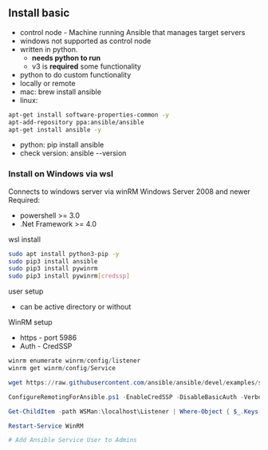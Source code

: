 ## Install basic
- control node - Machine running Ansible that manages target servers
- windows not supported as control node
- written in python. 
  - **needs python to run**
  - v3 is **required** some functionality
- python to do custom functionality
- locally or remote
- mac: brew install ansible
- linux: 
```sh
apt-get install software-properties-common -y
apt-add-repository ppa:ansible/ansible
apt-get install ansible -y
```
- python: pip install ansible
- check version: ansible --version

### Install on Windows via wsl
Connects to windows server via winRM
Windows Server 2008 and newer
Required:
- powershell >= 3.0
- .Net Framework >= 4.0

wsl install
```bash
sudo apt install python3-pip -y
sudo pip3 install ansible
sudo pip3 install pywinrm 
sudo pip3 install pywinrm[credssp]
```

user setup
- can be active directory or without

WinRM setup
- https - port 5986
- Auth - CredSSP
```powershell
winrm enumerate winrm/config/listener
winrm get winrm/config/Service

wget https://raw.githubusercontent.com/ansible/ansible/devel/examples/scripts/ConfigureRemotingForAnsible.ps1 -OutFile ConfigureRemotingForAnsible.ps1

ConfigureRemotingForAnsible.ps1 -EnableCredSSP -DisableBasicAuth -Verbose

Get-ChildItem -path WSMan:\localhost\Listener | Where-Object { $_.Keys -eq "Transport=HTTP"} | Remove-Item -Recurse -Force

Restart-Service WinRM

# Add Ansible Service User to Admins
```